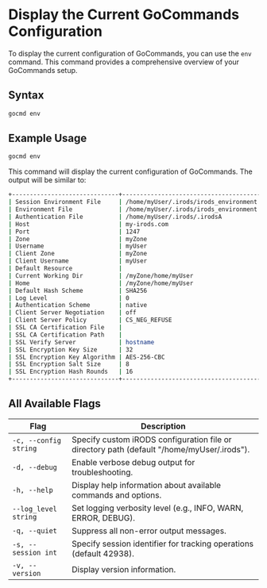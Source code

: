 # Display the Current GoCommands Configuration

To display the current configuration of GoCommands, you can use the `env` command. This command provides a comprehensive overview of your GoCommands setup.

## Syntax
```sh
gocmd env
```

## Example Usage
```sh
gocmd env
```

This command will display the current configuration of GoCommands. The output will be similar to:

```sh
+------------------------------+--------------------------------------------------+
| Session Environment File     | /home/myUser/.irods/irods_environment.json.42938 |
| Environment File             | /home/myUser/.irods/irods_environment.json       |
| Authentication File          | /home/myUser/.irods/.irodsA                      |
| Host                         | my-irods.com                                     |
| Port                         | 1247                                             |
| Zone                         | myZone                                           |
| Username                     | myUser                                           |
| Client Zone                  | myZone                                           |
| Client Username              | myUser                                           |
| Default Resource             |                                                  |
| Current Working Dir          | /myZone/home/myUser                              |
| Home                         | /myZone/home/myUser                              |
| Default Hash Scheme          | SHA256                                           |
| Log Level                    | 0                                                |
| Authentication Scheme        | native                                           |
| Client Server Negotiation    | off                                              |
| Client Server Policy         | CS_NEG_REFUSE                                    |
| SSL CA Certification File    |                                                  |
| SSL CA Certification Path    |                                                  |
| SSL Verify Server            | hostname                                         |
| SSL Encryption Key Size      | 32                                               |
| SSL Encryption Key Algorithm | AES-256-CBC                                      |
| SSL Encryption Salt Size     | 8                                                |
| SSL Encryption Hash Rounds   | 16                                               |
+------------------------------+--------------------------------------------------+
```

## All Available Flags

| Flag                  | Description                                                                 |
|-----------------------|-----------------------------------------------------------------------------|
| `-c, --config string` | Specify custom iRODS configuration file or directory path (default "/home/myUser/.irods"). |
| `-d, --debug`         | Enable verbose debug output for troubleshooting.                           |
| `-h, --help`          | Display help information about available commands and options.             |
| `--log_level string`  | Set logging verbosity level (e.g., INFO, WARN, ERROR, DEBUG).              |
| `-q, --quiet`         | Suppress all non-error output messages.                                    |
| `-s, --session int`   | Specify session identifier for tracking operations (default 42938).        |
| `-v, --version`       | Display version information.                                               |

